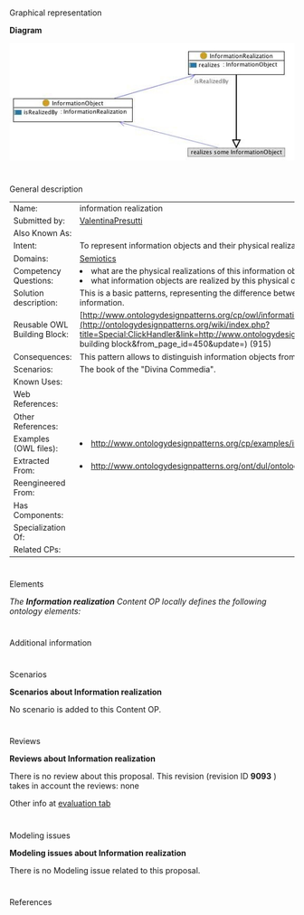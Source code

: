 # 

 Graphical representation



__Diagram__ 





[![Image:informationrealization.jpg](public/images/7/7b/Informationrealization.jpg)](../Image/Informationrealization.jpg "Image:informationrealization.jpg")





# 

 General description




|  |  |
| --- | --- |
|  Name:  |  information realization  |
|  Submitted by:  | [ValentinaPresutti](../User/ValentinaPresutti "User:ValentinaPresutti")  |
|  Also Known As:  |  |
|  Intent:  |  To represent information objects and their physical realization.  |
|  Domains:  | [Semiotics](../Community/Semiotics "Community:Semiotics")  |
|  Competency Questions:  | <li>       what are the physical realizations of this information object?      </li><li>       what information objects are realized by this physical object?      </li> |
|  Solution description:  |  This is a basic patterns, representing the difference between abstract and realized (manifested, concrete, etc.) information.  |
|  Reusable OWL Building Block:  | [http://www.ontologydesignpatterns.org/cp/owl/informationrealization.owl](http://ontologydesignpatterns.org/wiki/index.php?title=Special:ClickHandler&link=http://www.ontologydesignpatterns.org/cp/owl/informationrealization.owl&message=OWL building block&from_page_id=450&update=)  (915)  |
|  Consequences:  |  This pattern allows to distinguish information objects from their concrete realizations.  |
|  Scenarios:  |  The book of the "Divina Commedia".  |
|  Known Uses:  |  |
|  Web References:  |  |
|  Other References:  |  |
|  Examples (OWL files):  | <li><a class="external free" href="http://www.ontologydesignpatterns.org/cp/examples/informationrealization/IMeMine.owl" rel="nofollow" title="http://www.ontologydesignpatterns.org/cp/examples/informationrealization/IMeMine.owl">        http://www.ontologydesignpatterns.org/cp/examples/informationrealization/IMeMine.owl       </a></li> |
|  Extracted From:  | <li><a class="external free" href="http://www.ontologydesignpatterns.org/ont/dul/ontologies/DUL.owl" rel="nofollow" title="http://www.ontologydesignpatterns.org/ont/dul/ontologies/DUL.owl">        http://www.ontologydesignpatterns.org/ont/dul/ontologies/DUL.owl       </a></li> |
|  Reengineered From:  |  |
|  Has Components:  |  |
|  Specialization Of:  |  |
|  Related CPs:  |  |



  





# 

 Elements



_The
 __Information realization__ 
 Content OP locally defines the following ontology elements:_ 




# 

 Additional information



# 

 Scenarios




__Scenarios about Information realization__ 


 No scenario is added to this Content OP.
 




# 

 Reviews




__Reviews about Information realization__ 


 There is no review about this proposal.
This revision (revision ID
 __9093__ 
 ) takes in account the reviews: none
 



 Other info at
 [evaluation tab](http://ontologydesignpatterns.org/wiki/index.php?title=Submissions:Information_realization&action=evaluation "http://ontologydesignpatterns.org/wiki/index.php?title=Submissions:Information_realization&action=evaluation") 





  





# 

 Modeling issues




__Modeling issues about Information realization__ 


 There is no Modeling issue related to this proposal.
 




  





# 

 References